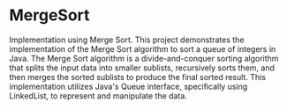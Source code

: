 # MergeSort
Implementation using Merge Sort. This project demonstrates the implementation of the Merge Sort algorithm to sort a queue of integers in Java. The Merge Sort algorithm is a divide-and-conquer sorting algorithm that splits the input data into smaller sublists, recursively sorts them, and then merges the sorted sublists to produce the final sorted result. This implementation utilizes Java's Queue interface, specifically using LinkedList, to represent and manipulate the data.
